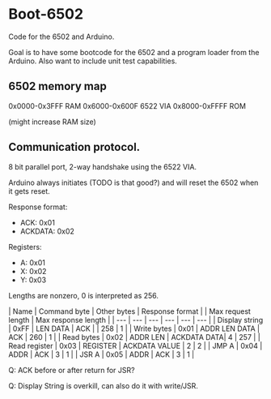 # Boot-6502

Code for the 6502 and Arduino.

Goal is to have some bootcode for the 6502 and a program loader from the Arduino.
Also want to include unit test capabilities.

## 6502 memory map
0x0000-0x3FFF RAM
0x6000-0x600F 6522 VIA
0x8000-0xFFFF ROM

(might increase RAM size)

## Communication protocol.

8 bit parallel port, 2-way handshake using the 6522 VIA.

Arduino always initiates (TODO is that good?) and will reset the 6502 when it gets reset.

Response format:
* ACK: 0x01
* ACKDATA: 0x02

Registers:
* A: 0x01
* X: 0x02
* Y: 0x03

Lengths are nonzero, 0 is interpreted as 256.

| Name | Command byte | Other bytes | Response format | | Max request length | Max response length |
| --- | --- | --- | --- | --- | --- |
| Display string | 0xFF | LEN DATA | ACK | | 258 | 1 |
| Write bytes | 0x01 | ADDR LEN DATA | ACK | 260 | 1 |
| Read bytes | 0x02 | ADDR LEN | ACKDATA DATA| 4 | 257 |
| Read register | 0x03 | REGISTER | ACKDATA VALUE | 2 | 2 |
| JMP A | 0x04 | ADDR | ACK | 3 | 1 |
| JSR A | 0x05 | ADDR | ACK | 3 | 1 |

Q: ACK before or after return for JSR?

Q: Display String is overkill, can also do it with write/JSR.
